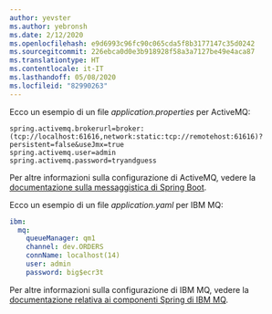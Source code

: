 ```yaml
---
author: yevster
ms.author: yebronsh
ms.date: 2/12/2020
ms.openlocfilehash: e9d6993c96fc90c065cda5f8b3177147c35d0242
ms.sourcegitcommit: 226ebca0d0e3b918928f58a3a7127be49e4aca87
ms.translationtype: HT
ms.contentlocale: it-IT
ms.lasthandoff: 05/08/2020
ms.locfileid: "82990263"
---
```

Ecco un esempio di un file *application.properties* per ActiveMQ:

```properties
spring.activemq.brokerurl=broker:(tcp://localhost:61616,network:static:tcp://remotehost:61616)?persistent=false&useJmx=true
spring.activemq.user=admin
spring.activemq.password=tryandguess
```

Per altre informazioni sulla configurazione di ActiveMQ, vedere la [documentazione sulla messaggistica di Spring Boot](https://docs.spring.io/spring-boot/docs/2.0.x/reference/html/boot-features-messaging.html).

Ecco un esempio di un file *application.yaml* per IBM MQ:

```yaml
ibm:
  mq:
    queueManager: qm1
    channel: dev.ORDERS
    connName: localhost(14)
    user: admin
    password: big$ecr3t
```

Per altre informazioni sulla configurazione di IBM MQ, vedere la [documentazione relativa ai componenti Spring di IBM MQ](https://github.com/ibm-messaging/mq-jms-spring#ibm-mq-jms-spring-components).
